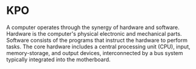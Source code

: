 # KPO

A computer operates through the synergy of hardware and software. 
Hardware is the computer's physical electronic and mechanical parts. 
Software consists of the programs that instruct the hardware to perform tasks. 
The core hardware includes a central processing unit (CPU), input, memory-storage, 
and output devices, interconnected by a bus system typically integrated into the motherboard.
